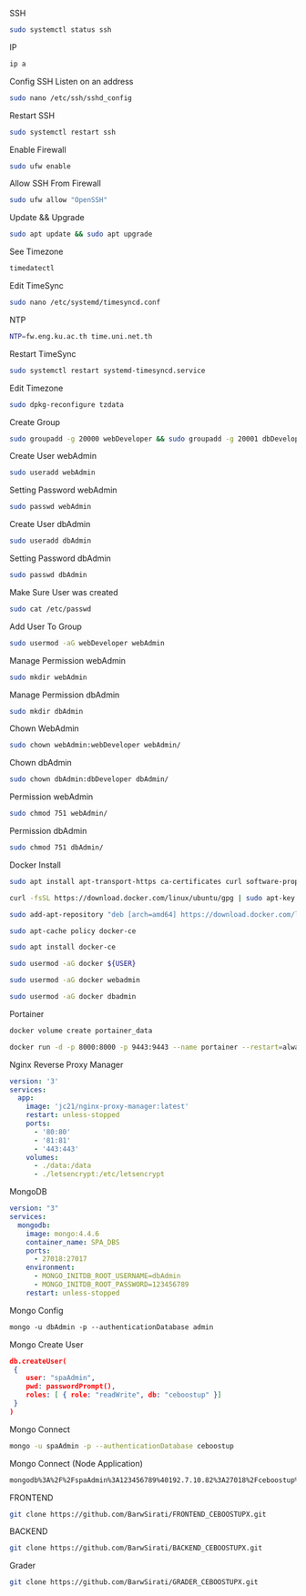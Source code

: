 SSH 
```bash
sudo systemctl status ssh
```

IP
```bash
ip a
```

Config SSH Listen on an address
```bash
sudo nano /etc/ssh/sshd_config
```

Restart SSH
```bash
sudo systemctl restart ssh
```

Enable Firewall
```bash
sudo ufw enable
```

Allow SSH From Firewall
```bash
sudo ufw allow "OpenSSH"
```

Update && Upgrade
```bash
sudo apt update && sudo apt upgrade
```

See Timezone
```bash
timedatectl
```

Edit TimeSync
```bash
sudo nano /etc/systemd/timesyncd.conf
```

NTP
```bash
NTP=fw.eng.ku.ac.th time.uni.net.th
```

Restart TimeSync
```bash
sudo systemctl restart systemd-timesyncd.service
```

Edit Timezone
```bash
sudo dpkg-reconfigure tzdata
```

Create Group 
```bash
sudo groupadd -g 20000 webDeveloper && sudo groupadd -g 20001 dbDeveloper
```

Create User webAdmin
```bash
sudo useradd webAdmin
```

Setting Password webAdmin
```bash 
sudo passwd webAdmin
```

Create User dbAdmin
```bash
sudo useradd dbAdmin
```

Setting Password dbAdmin
```bash 
sudo passwd dbAdmin
```

Make Sure User was created
```bash
sudo cat /etc/passwd
```

Add User To Group
```bash
sudo usermod -aG webDeveloper webAdmin
```

Manage Permission webAdmin
```bash
sudo mkdir webAdmin
```

Manage Permission dbAdmin
```bash
sudo mkdir dbAdmin
```

Chown WebAdmin
```bash
sudo chown webAdmin:webDeveloper webAdmin/
```

Chown dbAdmin
```bash
sudo chown dbAdmin:dbDeveloper dbAdmin/
```

Permission webAdmin
```bash
sudo chmod 751 webAdmin/
```

Permission dbAdmin
```bash
sudo chmod 751 dbAdmin/
```

Docker Install
```bash
sudo apt install apt-transport-https ca-certificates curl software-properties-common
```

```bash
curl -fsSL https://download.docker.com/linux/ubuntu/gpg | sudo apt-key add -
```

```bash
sudo add-apt-repository "deb [arch=amd64] https://download.docker.com/linux/ubuntu focal stable"
```

```bash
sudo apt-cache policy docker-ce
```

```bash
sudo apt install docker-ce
```

```bash
sudo usermod -aG docker ${USER}
```

```bash
sudo usermod -aG docker webadmin
```

```bash
sudo usermod -aG docker dbadmin
```

Portainer
```bash
docker volume create portainer_data
```

```bash
docker run -d -p 8000:8000 -p 9443:9443 --name portainer --restart=always -v /var/run/docker.sock:/var/run/docker.sock -v portainer_data:/data portainer/portainer-ce:latest
```

Nginx Reverse Proxy Manager
```yml
version: '3'
services:
  app:
    image: 'jc21/nginx-proxy-manager:latest'
    restart: unless-stopped
    ports:
      - '80:80'
      - '81:81'
      - '443:443'
    volumes:
      - ./data:/data
      - ./letsencrypt:/etc/letsencrypt
```

MongoDB
```yml
version: "3"
services:
  mongodb:
    image: mongo:4.4.6
    container_name: SPA_DBS
    ports:
	  - 27018:27017
    environment:
      - MONGO_INITDB_ROOT_USERNAME=dbAdmin
      - MONGO_INITDB_ROOT_PASSWORD=123456789
    restart: unless-stopped
```

Mongo Config
```txt
mongo -u dbAdmin -p --authenticationDatabase admin
```

Mongo Create User
```json
db.createUser(
 {
	user: "spaAdmin",
	pwd: passwordPrompt(),
	roles: [ { role: "readWrite", db: "ceboostup" }]
 }
)
```


Mongo Connect
```bash
mongo -u spaAdmin -p --authenticationDatabase ceboostup
```

Mongo Connect (Node Application)
```bash
mongodb%3A%2F%2FspaAdmin%3A123456789%40192.7.10.82%3A27018%2Fceboostup%3FauthSource%3Dceboostup
```

FRONTEND
```bash
git clone https://github.com/BarwSirati/FRONTEND_CEBOOSTUPX.git
```

BACKEND
```bash
git clone https://github.com/BarwSirati/BACKEND_CEBOOSTUPX.git
```

Grader
```bash
git clone https://github.com/BarwSirati/GRADER_CEBOOSTUPX.git
```

